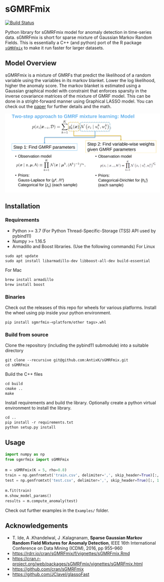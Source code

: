 # sGMRFmix

[![Build Status](https://travis-ci.com/AntixK/sGMRFmix.svg?branch=dev)](https://travis-ci.com/AntixK/sGMRFmix)

Python library for sGMRFmix model for anomaly detection in time-series data.
sGMRFmix is short for sparse mixture of Gaussian Markov Random Fields.
This is essentially a C++ (and python) port of the R package [`sGMRFmix`](https://cran.r-project.org/web/packages/sGMRFmix/index.html) to make it run faster for larger datasets.

## Model Overview
sGMRFmix is a mixture of GMRFs that predict the likelihood of a random variable using the variables in its markov blanket. Lower the log likelihood, higher the anomaly score. The markov blanket is estimated using a Gaussian graphical model with constraint that enforces sparsity in the inverse covariance matrices of the mixture of GMRF model. This can be done in a stright-forward manner using Graphical LASSO model. You can check out the [paper](https://ide-research.net/papers/2016_ICDM_Ide.pdf) for further details and the math.
  
![sGMRFmix Model](https://github.com/AntixK/sGMRFmix/blob/main/assets/model_overview.png)

## Installation

### Requirements
- Python >= 3.7 (For Python Thread-Specific-Storage (TSS) API used by pybind11)
- Numpy >= 1.16.5
- Armadillo and Boost libraries. (Use the following commands)
For Linux
```
sudo apt update
sudo apt install libarmadillo-dev libboost-all-dev build-essential
```

For Mac
```
brew install armadillo 
brew install boost
```

### Binaries
Check out the releases of this repo for wheels for various platforms.
Install the wheel using pip inside your python environment.
```
pip install sgmrfmix-<platform/other tags>.whl
```


### Build from source

Clone the repository (including the pybind11 submodule) into a suitable directory
```
git clone --recursive git@github.com:AntixK/sGMRFmix.git
cd sGMRFmix
```
Build the C++ files
```
cd build
cmake ..
make
```
Install requirements and build the library.
Optionally create a python virtual environment to install the library.
```
cd ..
pip install -r requirements.txt
python setup.py install
```

## Usage
```python
import numpy as np
from sgmrfmix import sGMRFmix

m = sGMRFmix(K = 5, rho=0.8)
train = np.genfromtxt('train.csv', delimiter=',', skip_header=True)[:, 1:]
test = np.genfromtxt('test.csv', delimiter=',', skip_header=True)[:, 1:]

m.fit(train)
m.show_model_params()
results = m.compute_anomaly(test)
```

Check out further examples in the `Examples/` folder.


## Acknowledgements
- T. Ide, A .Khandelwal, J .Kalagnanam, **Sparse Gaussian Markov Random Field Mixtures for Anomaly Detection**, IEEE 16th International Conference on Data Mining (ICDM), 2016, pp 955–960
- https://rdrr.io/cran/sGMRFmix/f/vignettes/sGMRFmix.Rmd
- https://cran.r-project.org/web/packages/sGMRFmix/vignettes/sGMRFmix.html
- https://github.com/cran/sGMRFmix
- https://github.com/JClavel/glassoFast
